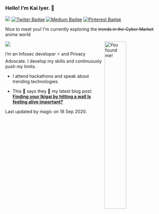 ### Hello! I’m Kai Iyer. 👋

 ![](https://visitor-badge.laobi.icu/badge?page_id=kaiiyer.visitor-badge)	[![Twiiter Badge](https://img.shields.io/badge/@kaiiyer-blueviolet?style=flat-square&labelColor=1ca0f1&logo=twitter&logoColor=white&link=https://twitter.com/kaiiyer)](https://twitter.com/kaiiyer)	[![Medium Badge](https://img.shields.io/badge/@kaiiyer-black?style=flat-square&labelColor=00000&logo=medium&logoColor=white&link=https://medium.com/@kaiiyer)](https://medium.com/@kaiiyer)	[![Pinterest Badge](https://img.shields.io/badge/@kai_iyer-darkred?style=flat-square&labelColor=red&logo=Pinterest&logoColor=white&link=https://www.pinterest.com/kai_iyer/)](https://www.pinterest.com/kai_iyer/) 

Nice to meet you! I'm currently exploring the ~~trends in the Cyber Market~~ anime world


 ![](https://github-readme-stats.vercel.app/api?username=kaiiyer&count_private=true&theme=dark&show_icons=true) <img src='https://media.giphy.com/media/dlMIwDQAxXn1K/giphy.gif' alt='You found me!' width='37%' align='right'/> 

 I’m an Infosec developer :zap: and Privacy Advocate. I develop my skills and continuously push my limits.

 - I attend hackathons and speak about trending technologies.

 - This 🐷 says they 🎉 my latest blog post: **[Finding your Ikigai by hitting a wall Is feeling alive important?](https://blog.kaiiyer.ninja/Finding-your-Ikigai-by-hitting-a-wall.html)**

Last updated by magic on 18 Sep 2020.
